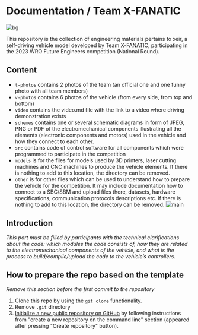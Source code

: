 Documentation / Team X-FANATIC
===========================================
![bg](https://github.com/tajwarTX/Team-X-FANATIC/assets/136412241/a765bea4-70ed-4f82-979a-b2137f6febfd)


This repository is the collection of engineering materials pertains to xeir, a self-driving vehicle model developed by Team X-FANATIC, participating in the 2023 WRO Future Engineers competition (National Round).

## Content

* `t-photos` contains 2 photos of the team (an official one and one funny photo with all team members)
* `v-photos` contains 6 photos of the vehicle (from every side, from top and bottom)
* `video` contains the video.md file with the link to a video where driving demonstration exists
* `schemes` contains one or several schematic diagrams in form of JPEG, PNG or PDF of the electromechanical components illustrating all the elements (electronic components and motors) used in the vehicle and how they connect to each other.
* `src` contains code of control software for all components which were programmed to participate in the competition
* `models` is for the files for models used by 3D printers, laser cutting machines and CNC machines to produce the vehicle elements. If there is nothing to add to this location, the directory can be removed.
* `other` is for other files which can be used to understand how to prepare the vehicle for the competition. It may include documentation how to connect to a SBC/SBM and upload files there, datasets, hardware specifications, communication protocols descriptions etc. If there is nothing to add to this location, the directory can be removed. ![main](https://github.com/tajwarTX/Team-X-FANATIC/assets/136412241/c2fe084c-ac93-4350-91d2-58cf4e58633e)

## Introduction






_This part must be filled by participants with the technical clarifications about the code: which modules the code consists of, how they are related to the electromechanical components of the vehicle, and what is the process to build/compile/upload the code to the vehicle’s controllers._

## How to prepare the repo based on the template

_Remove this section before the first commit to the repository_

1. Clone this repo by using the `git clone` functionality.
2. Remove `.git` directory
3. [Initialize a new public repository on GitHub](https://github.com/new) by following instructions from "create a new repository on the command line" section (appeared after pressing "Create repository" button).
